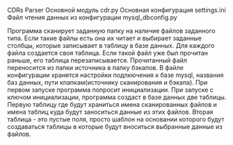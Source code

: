 CDRs Parser
Основной модуль cdr.py
Основная конфигурация settings.ini
Файл чтения данных из конфигурации mysql_dbconfig.py

Программа сканирует заданную папку на наличие файлов заданного типа.
Если такие файлы есть она их читает и выбирает заданные столбцы, которые записывает в таблицу в базе данных. Для каждого файла создается своя таблица. Если такой файл уже был прочитан раньше, его таблица перезаписывается. Прочитанный файл переносится из папки источника в папку бэкапов.
В файле конфигурации хранятся настройки подлкючения к базе mysql, названия баз данных, пути кпапкам(источнику сканирования и бэкапа).
При первом запуске программа попросит инициализации. При запуске с ключом инициализации, программа создаст в базе данных две таблицы. Первую таблицу где будут храниться имена сканированных файлов и имена таблиц куда будут заноситься данные из этих файлов. Вторая таблица - это пустые поля, просто шаблон на основании которого будут создаваться таблицы в которые будут вноситься выбранные данные из файлов.
